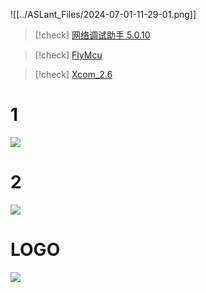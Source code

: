 ![[../ASLant_Files/2024-07-01-11-29-01.png]]


> [!check] [网络调试助手 5.0.10](https://aslant.top/Cloud/OneDrive/Other/Drivers/net_debug.exe)

> [!check] [FlyMcu](https://aslant.top/Cloud/OneDrive/Other/Drivers/FlyMcu.exe)

> [!check] [Xcom_2.6](https://aslant.top/Cloud/OneDrive/Other/Drivers/Xcom_2.6.exe)

# 1
![](https://telegraph-image-b9w.pages.dev/file/504673a27484211d28cdf.jpg)

# 2
![](https://cf-image-hosting-9lj.pages.dev/file/630512731c54d636bdb9c.jpg)

# LOGO
![](https://cf-image-hosting-9lj.pages.dev/file/dc2e4e3191b0107c9e1c2.png)



